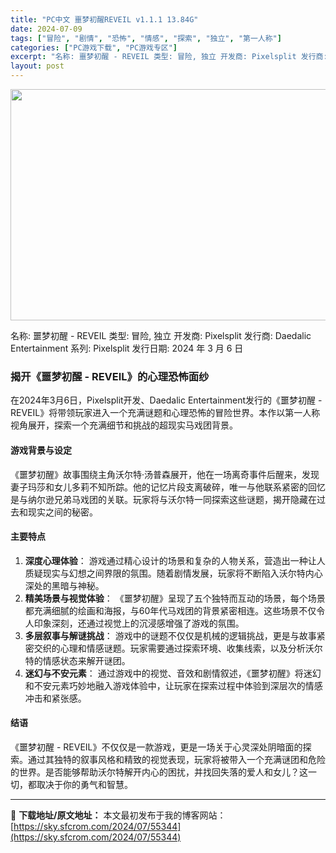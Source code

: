 ```yaml
---
title: "PC中文 噩梦初醒REVEIL v1.1.1 13.84G"
date: 2024-07-09
tags: ["冒险", "剧情", "恐怖", "情感", "探索", "独立", "第一人称"]
categories: ["PC游戏下载", "PC游戏专区"]
excerpt: "名称: 噩梦初醒 - REVEIL 类型: 冒险, 独立 开发商: Pixelsplit 发行商: Daedalic Entertainment 系列: Pixelsplit 发行日期: 2024 年 3 月 6 日 揭开《噩梦初醒 - REVEIL》的心理恐怖面纱 在2024年3月6日，Pixel&hellip;"
layout: post
---
```


<img class="size-full wp-image-55345 aligncenter" src="https://sky.sfcrom.com/wp-content/uploads/2024/07/2024070913270555.webp" alt="" width="660" height="370" />

名称: 噩梦初醒 - REVEIL
类型: 冒险, 独立
开发商: Pixelsplit
发行商: Daedalic Entertainment
系列: Pixelsplit
发行日期: 2024 年 3 月 6 日
<h3>揭开《噩梦初醒 - REVEIL》的心理恐怖面纱</h3>
在2024年3月6日，Pixelsplit开发、Daedalic Entertainment发行的《噩梦初醒 - REVEIL》将带领玩家进入一个充满谜题和心理恐怖的冒险世界。本作以第一人称视角展开，探索一个充满细节和挑战的超现实马戏团背景。
<h4>游戏背景与设定</h4>
《噩梦初醒》故事围绕主角沃尔特·汤普森展开，他在一场离奇事件后醒来，发现妻子玛莎和女儿多莉不知所踪。他的记忆片段支离破碎，唯一与他联系紧密的回忆是与纳尔逊兄弟马戏团的关联。玩家将与沃尔特一同探索这些谜题，揭开隐藏在过去和现实之间的秘密。
<h4>主要特点</h4>
<ol>
 	<li><strong>深度心理体验</strong>： 游戏通过精心设计的场景和复杂的人物关系，营造出一种让人质疑现实与幻想之间界限的氛围。随着剧情发展，玩家将不断陷入沃尔特内心深处的黑暗与神秘。</li>
 	<li><strong>精美场景与视觉体验</strong>： 《噩梦初醒》呈现了五个独特而互动的场景，每个场景都充满细腻的绘画和海报，与60年代马戏团的背景紧密相连。这些场景不仅令人印象深刻，还通过视觉上的沉浸感增强了游戏的氛围。</li>
 	<li><strong>多层叙事与解谜挑战</strong>： 游戏中的谜题不仅仅是机械的逻辑挑战，更是与故事紧密交织的心理和情感谜题。玩家需要通过探索环境、收集线索，以及分析沃尔特的情感状态来解开谜团。</li>
 	<li><strong>迷幻与不安元素</strong>： 通过游戏中的视觉、音效和剧情叙述，《噩梦初醒》将迷幻和不安元素巧妙地融入游戏体验中，让玩家在探索过程中体验到深层次的情感冲击和紧张感。</li>
</ol>
<h4>结语</h4>
《噩梦初醒 - REVEIL》不仅仅是一款游戏，更是一场关于心灵深处阴暗面的探索。通过其独特的叙事风格和精致的视觉表现，玩家将被带入一个充满谜团和危险的世界。是否能够帮助沃尔特解开内心的困扰，并找回失落的爱人和女儿？这一切，都取决于你的勇气和智慧。

---
📖 **下载地址/原文地址：** 本文最初发布于我的博客网站：[https://sky.sfcrom.com/2024/07/55344](https://sky.sfcrom.com/2024/07/55344)
